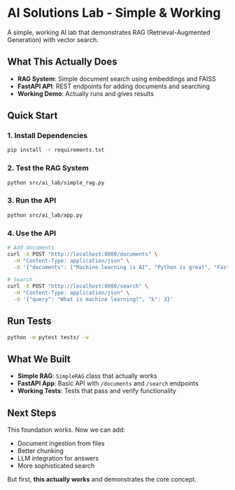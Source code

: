 # AI Solutions Lab - Simple & Working

A simple, working AI lab that demonstrates RAG (Retrieval-Augmented Generation) with vector search.

## What This Actually Does

- **RAG System**: Simple document search using embeddings and FAISS
- **FastAPI API**: REST endpoints for adding documents and searching
- **Working Demo**: Actually runs and gives results

## Quick Start

### 1. Install Dependencies
```bash
pip install -r requirements.txt
```

### 2. Test the RAG System
```bash
python src/ai_lab/simple_rag.py
```

### 3. Run the API
```bash
python src/ai_lab/app.py
```

### 4. Use the API
```bash
# Add documents
curl -X POST "http://localhost:8000/documents" \
  -H "Content-Type: application/json" \
  -d '{"documents": ["Machine learning is AI", "Python is great", "FastAPI is modern"]}'

# Search
curl -X POST "http://localhost:8000/search" \
  -H "Content-Type: application/json" \
  -d '{"query": "What is machine learning?", "k": 3}'
```

## Run Tests
```bash
python -m pytest tests/ -v
```

## What We Built

- **Simple RAG**: `SimpleRAG` class that actually works
- **FastAPI App**: Basic API with `/documents` and `/search` endpoints
- **Working Tests**: Tests that pass and verify functionality

## Next Steps

This foundation works. Now we can add:
- Document ingestion from files
- Better chunking
- LLM integration for answers
- More sophisticated search

But first, **this actually works** and demonstrates the core concept.
